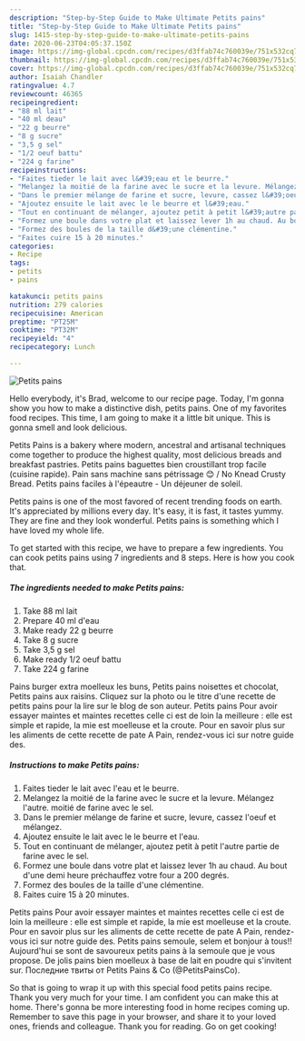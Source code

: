 ```yaml
---
description: "Step-by-Step Guide to Make Ultimate Petits pains"
title: "Step-by-Step Guide to Make Ultimate Petits pains"
slug: 1415-step-by-step-guide-to-make-ultimate-petits-pains
date: 2020-06-23T04:05:37.150Z
image: https://img-global.cpcdn.com/recipes/d3ffab74c760039e/751x532cq70/petits-pains-photo-principale-de-la-recette.jpg
thumbnail: https://img-global.cpcdn.com/recipes/d3ffab74c760039e/751x532cq70/petits-pains-photo-principale-de-la-recette.jpg
cover: https://img-global.cpcdn.com/recipes/d3ffab74c760039e/751x532cq70/petits-pains-photo-principale-de-la-recette.jpg
author: Isaiah Chandler
ratingvalue: 4.7
reviewcount: 46365
recipeingredient:
- "88 ml lait"
- "40 ml deau"
- "22 g beurre"
- "8 g sucre"
- "3,5 g sel"
- "1/2 oeuf battu"
- "224 g farine"
recipeinstructions:
- "Faites tieder le lait avec l&#39;eau et le beurre."
- "Melangez la moitié de la farine avec le sucre et la levure. Mélangez l&#39;autre. moitié de farine avec le sel."
- "Dans le premier mélange de farine et sucre, levure, cassez l&#39;oeuf et mélangez."
- "Ajoutez ensuite le lait avec le le beurre et l&#39;eau."
- "Tout en continuant de mélanger, ajoutez petit à petit l&#39;autre partie de farine avec le sel."
- "Formez une boule dans votre plat et laissez lever 1h au chaud. Au bout d&#39;une demi heure préchauffez votre four a 200 degrés."
- "Formez des boules de la taille d&#39;une clémentine."
- "Faites cuire 15 à 20 minutes."
categories:
- Recipe
tags:
- petits
- pains

katakunci: petits pains 
nutrition: 279 calories
recipecuisine: American
preptime: "PT25M"
cooktime: "PT32M"
recipeyield: "4"
recipecategory: Lunch

---
```



![Petits pains](https://img-global.cpcdn.com/recipes/d3ffab74c760039e/751x532cq70/petits-pains-photo-principale-de-la-recette.jpg)

Hello everybody, it's Brad, welcome to our recipe page. Today, I'm gonna show you how to make a distinctive dish, petits pains. One of my favorites food recipes. This time, I am going to make it a little bit unique. This is gonna smell and look delicious.

Petits Pains is a bakery where modern, ancestral and artisanal techniques come together to produce the highest quality, most delicious breads and breakfast pastries. Petits pains baguettes bien croustillant trop facile (cuisine rapide). Pain sans machine sans pétrissage 😊 / No Knead Crusty Bread. Petits pains faciles à l&#39;épeautre - Un déjeuner de soleil.

Petits pains is one of the most favored of recent trending foods on earth. It's appreciated by millions every day. It's easy, it is fast, it tastes yummy. They are fine and they look wonderful. Petits pains is something which I have loved my whole life.


To get started with this recipe, we have to prepare a few ingredients. You can cook petits pains using 7 ingredients and 8 steps. Here is how you cook that.

<!--inarticleads1-->

##### The ingredients needed to make Petits pains:

1. Take 88 ml lait
1. Prepare 40 ml d&#39;eau
1. Make ready 22 g beurre
1. Take 8 g sucre
1. Take 3,5 g sel
1. Make ready 1/2 oeuf battu
1. Take 224 g farine


Pains burger extra moelleux les buns, Petits pains noisettes et chocolat, Petits pains aux raisins. Cliquez sur la photo ou le titre d&#39;une recette de petits pains pour la lire sur le blog de son auteur. Petits pains Pour avoir essayer maintes et maintes recettes celle ci est de loin la meilleure : elle est simple et rapide, la mie est moelleuse et la croute. Pour en savoir plus sur les aliments de cette recette de pate A Pain, rendez-vous ici sur notre guide des. 

<!--inarticleads2-->

##### Instructions to make Petits pains:

1. Faites tieder le lait avec l&#39;eau et le beurre.
1. Melangez la moitié de la farine avec le sucre et la levure. Mélangez l&#39;autre. moitié de farine avec le sel.
1. Dans le premier mélange de farine et sucre, levure, cassez l&#39;oeuf et mélangez.
1. Ajoutez ensuite le lait avec le le beurre et l&#39;eau.
1. Tout en continuant de mélanger, ajoutez petit à petit l&#39;autre partie de farine avec le sel.
1. Formez une boule dans votre plat et laissez lever 1h au chaud. Au bout d&#39;une demi heure préchauffez votre four a 200 degrés.
1. Formez des boules de la taille d&#39;une clémentine.
1. Faites cuire 15 à 20 minutes.


Petits pains Pour avoir essayer maintes et maintes recettes celle ci est de loin la meilleure : elle est simple et rapide, la mie est moelleuse et la croute. Pour en savoir plus sur les aliments de cette recette de pate A Pain, rendez-vous ici sur notre guide des. Petits pains semoule, selem et bonjour à tous!! Aujourd&#39;hui se sont de savoureux petits pains à la semoule que je vous propose. De jolis pains bien moelleux à base de lait en poudre qui s&#39;invitent sur. Последние твиты от Petits Pains &amp; Co (@PetitsPainsCo). 

So that is going to wrap it up with this special food petits pains recipe. Thank you very much for your time. I am confident you can make this at home. There's gonna be more interesting food in home recipes coming up. Remember to save this page in your browser, and share it to your loved ones, friends and colleague. Thank you for reading. Go on get cooking!
